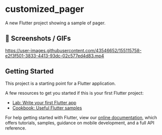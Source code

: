 # customized_pager

A new Flutter project showing a sample of pager.

## :camera_flash: Screenshots / GIFs


https://user-images.githubusercontent.com/43546652/155115758-e2f3f501-3833-4413-93dc-02c577ed4d83.mp4


## Getting Started

This project is a starting point for a Flutter application.

A few resources to get you started if this is your first Flutter project:

- [Lab: Write your first Flutter app](https://flutter.dev/docs/get-started/codelab)
- [Cookbook: Useful Flutter samples](https://flutter.dev/docs/cookbook)

For help getting started with Flutter, view our
[online documentation](https://flutter.dev/docs), which offers tutorials,
samples, guidance on mobile development, and a full API reference.
